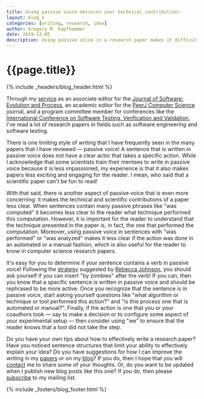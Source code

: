 ```yaml
---
title: Using passive voice obscures your technical contribution!
layout: blog_n
categories: [writing, research, idea]
author: Gregory M. Kapfhammer
date: 2019-12-05
description: Using passive voice in a research paper makes it difficult to see the technical contribution.
---
```


# {{page.title}}
{% include _headers/blog_header.html %}

Through my [service]({{site.baseurl}}service/) as an associate editor for the
[Journal of Software: Evolution and
Process](https://onlinelibrary.wiley.com/journal/20477481), an academic editor
for the [PeerJ Computer Science](https://peerj.com/computer-science/) journal,
and a program committee member for conferences like the [International
Conference on Software Testing, Verification and
Validation](https://cs.gmu.edu/icst/index.html), I've read a lot of research
papers in fields such as software engineering and software testing.

There is one limiting style of writing that I have frequently seen in the many
papers that I have reviewed &mdash; passive voice! A sentence that is written in
passive voice does not have a clear actor that takes a specific action. While I
acknowledge that some scientists train their mentees to write in passive voice
because it is less impassioned, my experience is that it also makes papers less
exciting and engaging for the reader. I mean, who said that a scientific paper
can't be fun to read!

With that said, there is another aspect of passive voice that is even more
concerning: it makes the technical and scientific contributions of a paper less
clear. When sentences contain many passive phrases like "was computed" it
becomes less clear to the reader what technique performed this computation.
However, it is important for the reader to understand that the technique
presented in the paper is, in fact, the one that performed the computation.
Moreover, using passive voice in sentences with "was performed" or "was
analyzed" makes it less clear if the action was done in an automated or a manual
fashion, which is also useful for the reader to know in computer science
research papers.

It's easy for you to determine if your sentence contains a verb in passive
voice! Following the
[strategy](https://twitter.com/johnsonr/status/259012668298506240?lang=en)
suggested by [Rebecca Johnson](https://twitter.com/johnsonr), you should ask
yourself if you can insert "by zombies" after the verb! If you can, then you
know that a specific sentence is written in passive voice and should be
rephrased to be more active. Once you recognize that the sentence is in passive
voice, start asking yourself questions like "what algorithm or technique or tool
performed this action?" and "is this process one that is automated or manual?".
Finally, if the action is one that you or your coauthors took &mdash; say to
make a decision or to configure some aspect of your experimental setup &mdash;
then consider using "we" to ensure that the reader knows that a tool did not
take the step.

Do you have your own tips about how to effectively write a research paper? Have
you noticed sentence structures that limit your ability to effectively explain
your idea? Do you have suggestions for how I can improve the writing in my
[papers]({{site.baseurl}}research/papers/) or on my
[blog]({{site.baseurl}}blog/)? If you do, then I hope that you will
[contact]({{site.baseurl}}contact/) me to share some of your thoughts. Or, do
you want to be updated when I publish new blog posts like this one? If you do,
then please [subscribe]({{site.baseurl}}support/) to my mailing list.

{% include _footers/blog_footer.html %}
